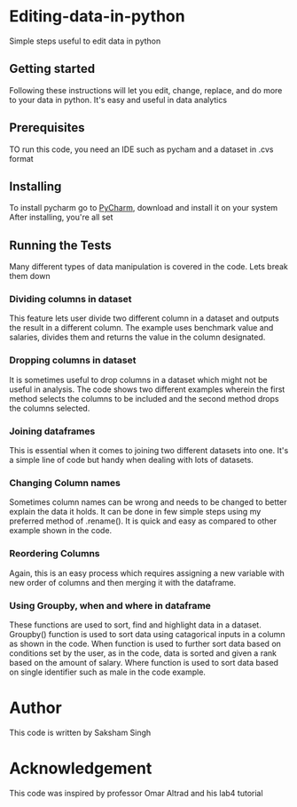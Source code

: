 # Editing-data-in-python
Simple steps useful to edit data in python
## Getting started 
Following these instructions will let you edit, change, replace, and do more to your data in python. It's easy and useful in data analytics
## Prerequisites 
TO run this code, you need an IDE such as pycham and a dataset in .cvs format
## Installing 
To install pycharm go to [PyCharm](https://www.jetbrains.com/pycharm/), download and install it on your system 
After installing, you're all set
## Running the Tests 
Many different types of data manipulation is covered in the code. Lets break them down
### Dividing columns in dataset 
This feature lets user divide two different column in a dataset and outputs the result in a different column. The example uses benchmark value and salaries, divides them and returns the value in the column designated. 
### Dropping columns in dataset
It is sometimes useful to drop columns in a dataset which might not be useful in analysis. The code shows two different examples wherein the first method selects the columns to be included and the second method drops the columns selected.
### Joining dataframes 
This is essential when it comes to joining two different datasets into one. It's a simple line of code but handy when dealing with lots of datasets.
### Changing Column names
Sometimes column names can be wrong and needs to be changed to better explain the data it holds. It can be done in few simple steps using my preferred method of .rename(). It is quick and easy as compared to other example shown in the code. 
### Reordering Columns 
Again, this is an easy process which requires assigning a new variable with new order of columns and then merging it with the dataframe.
### Using Groupby, when and where in dataframe
These functions are used to sort, find and highlight data in a dataset. Groupby() function is used to sort data using catagorical inputs in a column as shown in the code. When function is used to further sort data based on conditions set by the user, as in the code, data is sorted and given a rank based on the amount of salary. Where function is used to sort data based on single identifier such as male in the code example. 
# Author 
This code is written by Saksham Singh 
# Acknowledgement 
This code was inspired by professor Omar Altrad and his lab4 tutorial
